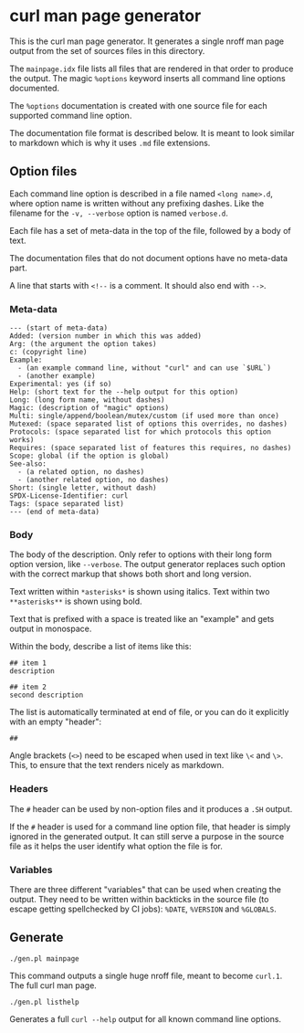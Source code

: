 <!--
  Copyright (C) Daniel Stenberg, <daniel@haxx.se>, et al.

  SPDX-License-Identifier: curl
-->

# curl man page generator

This is the curl man page generator. It generates a single nroff man page
output from the set of sources files in this directory.

The `mainpage.idx` file lists all files that are rendered in that order to
produce the output. The magic `%options` keyword inserts all command line
options documented.

The `%options` documentation is created with one source file for each
supported command line option.

The documentation file format is described below. It is meant to look similar
to markdown which is why it uses `.md` file extensions.

## Option files

Each command line option is described in a file named `<long name>.d`, where
option name is written without any prefixing dashes. Like the filename for the
`-v, --verbose` option is named `verbose.d`.

Each file has a set of meta-data in the top of the file, followed by a body of
text.

The documentation files that do not document options have no meta-data part.

A line that starts with `<!--` is a comment. It should also end with `-->`.

### Meta-data

    --- (start of meta-data)
    Added: (version number in which this was added)
    Arg: (the argument the option takes)
    c: (copyright line)
    Example:
      - (an example command line, without "curl" and can use `$URL`)
      - (another example)
    Experimental: yes (if so)
    Help: (short text for the --help output for this option)
    Long: (long form name, without dashes)
    Magic: (description of "magic" options)
    Multi: single/append/boolean/mutex/custom (if used more than once)
    Mutexed: (space separated list of options this overrides, no dashes)
    Protocols: (space separated list for which protocols this option works)
    Requires: (space separated list of features this requires, no dashes)
    Scope: global (if the option is global)
    See-also:
      - (a related option, no dashes)
      - (another related option, no dashes)
    Short: (single letter, without dash)
    SPDX-License-Identifier: curl
    Tags: (space separated list)
    --- (end of meta-data)

### Body

The body of the description. Only refer to options with their long form option
version, like `--verbose`. The output generator replaces such option with the
correct markup that shows both short and long version.

Text written within `*asterisks*` is shown using italics. Text within two
`**asterisks**` is shown using bold.

Text that is prefixed with a space is treated like an "example" and gets
output in monospace.

Within the body, describe a list of items like this:

    ## item 1
    description

    ## item 2
    second description

The list is automatically terminated at end of file, or you can do it
explicitly with an empty "header":

    ##

Angle brackets (`<>`) need to be escaped when used in text like `\<` and
`\>`. This, to ensure that the text renders nicely as markdown.

### Headers

The `#` header can be used by non-option files and it produces a
`.SH` output.

If the `#` header is used for a command line option file, that header is
simply ignored in the generated output. It can still serve a purpose in the
source file as it helps the user identify what option the file is for.

### Variables

There are three different "variables" that can be used when creating the
output. They need to be written within backticks in the source file (to escape
getting spellchecked by CI jobs): `%DATE`, `%VERSION` and `%GLOBALS`.

## Generate

`./gen.pl mainpage`

This command outputs a single huge nroff file, meant to become `curl.1`. The
full curl man page.

`./gen.pl listhelp`

Generates a full `curl --help` output for all known command line options.
